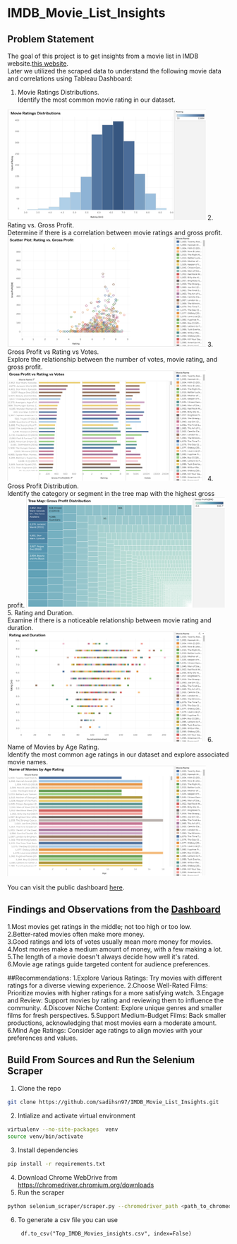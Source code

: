 # IMDB_Movie_List_Insights

## Problem Statement
The goal of this project is to get insights from a movie list in IMDB website.[this website](https://m.imdb.com/list/ls055559860/?page=1).<br/> 
Later we utilized the scraped data to understand the following movie data and correlations using Tableau Dashboard: 

1. Movie Ratings Distributions.<br>
   Identify the most common movie rating in our dataset.
 <img src = "viz_images/1.png" width="450" height="250">
2. Rating vs. Gross Profit.<br>
  Determine if there is a correlation between movie ratings and gross profit.
 <img src = "viz_images/2.png" width="450" height="250">
3. Gross Profit vs Rating vs Votes.<br>
   Explore the relationship between the number of votes, movie rating, and
gross profit.
 <img src = "viz_images/3.png" width="450" height="250">
4. Gross Profit Distribution.<br>
   Identify the category or segment in the tree map with the highest gross profit.
 <img src = "viz_images/4.png" width="450" height="250">
5. Rating and Duration.<br>
   Examine if there is a noticeable relationship between movie rating and
duration.
 <img src = "viz_images/5.png" width="450" height="250">
6. Name of Movies by Age Rating.<br>
   Identify the most common age ratings in our dataset and explore associated
movie names.
 <img src = "viz_images/6.png" width="450" height="250">

You can visit the public dashboard [here](https://public.tableau.com/app/profile/sadi.hossain/viz/IMDBMovieListInsights/Dashboard1). 

## Findings and Observations from the [Dashboard](https://public.tableau.com/app/profile/sadi.hossain/viz/IMDBMovieListInsights/Dashboard1)

1.Most movies get ratings in the middle; not too high or too low.<br/>
2.Better-rated movies often make more money.<br/>
3.Good ratings and lots of votes usually mean more money for movies.<br/>
4.Most movies make a medium amount of money, with a few making a lot.<br/>
5.The length of a movie doesn't always decide how well it's rated.<br/>
6.Movie age ratings guide targeted content for audience preferences.<br/>

##Recommendations:
1.Explore Various Ratings: Try movies with different ratings for a diverse viewing experience.
2.Choose Well-Rated Films: Prioritize movies with higher ratings for a more satisfying watch.
3.Engage and Review: Support movies by rating and reviewing them to influence the community.
4.Discover Niche Content: Explore unique genres and smaller films for fresh perspectives.
5.Support Medium-Budget Films: Back smaller productions, acknowledging that most movies earn a moderate amount.
6.Mind Age Ratings: Consider age ratings to align movies with your preferences and values.

## Build From Sources and Run the Selenium Scraper
1. Clone the repo
```bash
git clone https://github.com/sadihsn97/IMDB_Movie_List_Insights.git
```
2. Intialize and activate virtual environment
```bash
virtualenv --no-site-packages  venv
source venv/bin/activate
```
3. Install dependencies
```bash
pip install -r requirements.txt
```
4. Download Chrome WebDrive from https://chromedriver.chromium.org/downloads 
5. Run the scraper
```bash
python selenium_scraper/scraper.py --chromedriver_path <path_to_chromedriver>
```
6. To generate a csv file you can use 
   ```
    df.to_csv("Top_IMDB_Movies_insights.csv", index=False)
   ```

